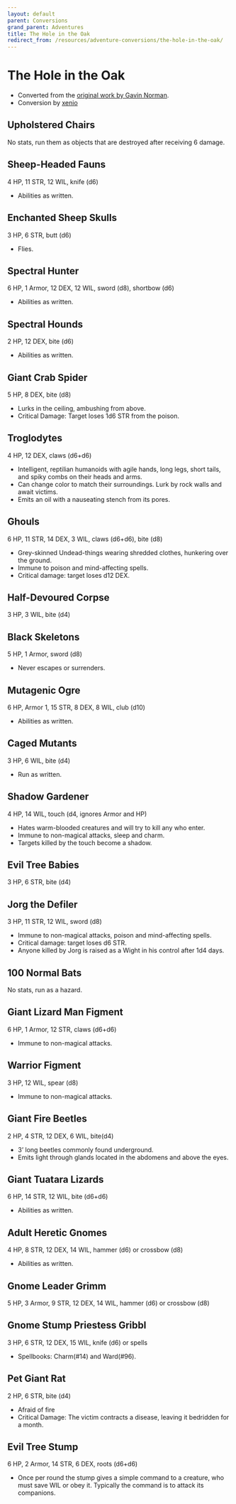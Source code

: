```yaml
---
layout: default
parent: Conversions
grand_parent: Adventures
title: The Hole in the Oak
redirect_from: /resources/adventure-conversions/the-hole-in-the-oak/
---
```


# The Hole in the Oak

- Converted from the [original work by Gavin Norman](https://necroticgnome.com/collections/adventures/products/the-hole-in-the-oak).
- Conversion by [xenio](https://xenioinabottle.blogspot.com)

## Upholstered Chairs
No stats, run them as objects that are destroyed after receiving 6 damage.

## Sheep-Headed Fauns
4 HP, 11 STR, 12 WIL, knife (d6)
- Abilities as written.

## Enchanted Sheep Skulls
3 HP, 6 STR, butt (d6)
- Flies.

## Spectral Hunter
6 HP, 1 Armor, 12 DEX, 12 WIL, sword (d8), shortbow (d6)
- Abilities as written.

## Spectral Hounds
 2 HP, 12 DEX, bite (d6)
- Abilities as written.

## Giant Crab Spider
5 HP, 8 DEX, bite (d8)
- Lurks in the ceiling, ambushing from above.
- Critical Damage: Target loses 1d6 STR from the poison.

## Troglodytes
4 HP, 12 DEX, claws (d6+d6)
- Intelligent, reptilian humanoids with agile hands, long legs, short tails, and spiky combs on their heads and arms.
- Can change color to match their surroundings. Lurk by rock walls and await victims.
- Emits an oil with a nauseating stench from its pores.

## Ghouls
6 HP, 11 STR, 14 DEX, 3 WIL, claws (d6+d6), bite (d8)
- Grey-skinned Undead-things wearing shredded clothes, hunkering over the ground.
- Immune to poison and mind-affecting spells.
- Critical damage: target loses d12 DEX.

## Half-Devoured Corpse
3 HP, 3 WIL, bite (d4)

## Black Skeletons
5 HP, 1 Armor, sword (d8)
- Never escapes or surrenders.

## Mutagenic Ogre
6 HP, Armor 1, 15 STR, 8 DEX, 8 WIL, club (d10)
- Abilities as written.

## Caged Mutants
3 HP, 6 WIL, bite (d4)
- Run as written.

## Shadow Gardener
4 HP, 14 WIL, touch (d4, ignores Armor and HP)
- Hates warm-blooded creatures and will try to kill any who enter.
- Immune to non-magical attacks, sleep and charm.
- Targets killed by the touch become a shadow.

## Evil Tree Babies
3 HP, 6 STR, bite (d4)

## Jorg the Defiler
3 HP, 11 STR, 12 WIL, sword (d8)
- Immune to non-magical attacks, poison and mind-affecting spells.
- Critical damage: target loses d6 STR.
- Anyone killed by Jorg is raised as a Wight in his control after 1d4 days.

## 100 Normal Bats
No stats, run as a hazard.

## Giant Lizard Man Figment
6 HP, 1 Armor, 12 STR, claws (d6+d6)
- Immune to non-magical attacks.

## Warrior Figment
3 HP, 12 WIL, spear (d8)
- Immune to non-magical attacks.

## Giant Fire Beetles
2 HP, 4 STR, 12 DEX, 6 WIL, bite(d4)
- 3’ long beetles commonly found underground.
- Emits light through glands located in the abdomens and above the eyes.

## Giant Tuatara Lizards
6 HP, 14 STR, 12 WIL, bite (d6+d6)
- Abilities as written.

## Adult Heretic Gnomes
4 HP, 8 STR, 12 DEX, 14 WIL, hammer (d6) or crossbow (d8)
- Abilities as written.

## Gnome Leader Grimm
5 HP, 3 Armor, 9 STR, 12 DEX, 14 WIL, hammer (d6) or crossbow (d8)

## Gnome Stump Priestess Gribbl
3 HP, 6 STR, 12 DEX, 15 WIL, knife (d6) or spells
- Spellbooks: Charm(#14) and Ward(#96).

## Pet Giant Rat
2 HP, 6 STR, bite (d4)
- Afraid of fire
- Critical Damage: The victim contracts a disease, leaving it bedridden for a month.

## Evil Tree Stump
6 HP, 2 Armor, 14 STR, 6 DEX, roots (d6+d6)
- Once per round the stump gives a simple command to a creature, who must save WIL or obey it. Typically the command is to attack its companions.
